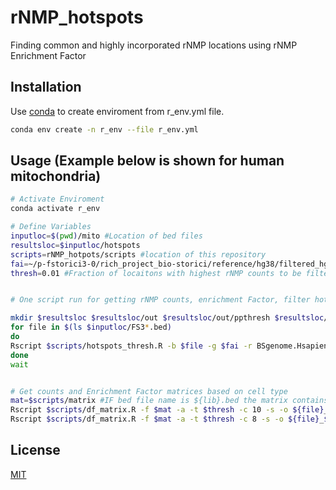 # rNMP_hotspots

Finding common and highly incorporated rNMP locations using rNMP Enrichment Factor

## Installation

Use [conda](https://docs.conda.io/projects/conda/en/latest/user-guide/install/index.html) to create enviroment from r_env.yml file.

```bash
conda env create -n r_env --file r_env.yml
```

## Usage (Example below is shown for human mitochondria)

```bash
# Activate Enviroment
conda activate r_env

# Define Variables
inputloc=$(pwd)/mito #Location of bed files 
resultsloc=$inputloc/hotspots
scripts=rNMP_hotpots/scripts #location of this repository
fai=~/p-fstorici3-0/rich_project_bio-storici/reference/hg38/filtered_hg38-mito.fa.fai #full path of reference genome .fai file
thresh=0.01 #Fraction of locaitons with highest rNMP counts to be filtered


# One script run for getting rNMP counts, enrichment Factor, filter hotspots from each bed file and generate ggseqlogo plots for hotspots (filtered based on threshold provided)

mkdir $resultsloc $resultsloc/out $resultsloc/out/ppthresh $resultsloc/out/percent
for file in $(ls $inputloc/FS3*.bed)
do
Rscript $scripts/hotspots_thresh.R -b $file -g $fai -r BSgenome.Hsapiens.UCSC.hg38 -t $thresh -o $resultsloc &
done
wait


# Get counts and Enrichment Factor matrices based on cell type 
mat=$scripts/matrix #IF bed file name is ${lib}.bed the matrix contains '${lib_poissprob}.bed\t${lib}\tCelltype'
Rscript $scripts/df_matrix.R -f $mat -a -t $thresh -c 10 -s -o ${file}_${thresh}_common_EF.tsv
Rscript $scripts/df_matrix.R -f $mat -a -t $thresh -c 8 -s -o ${file}_${thresh}_common_counts.tsv

```


## License

[MIT](https://github.com/DKundnani/rNMP_hotspots/blob/main/LICENSE)
